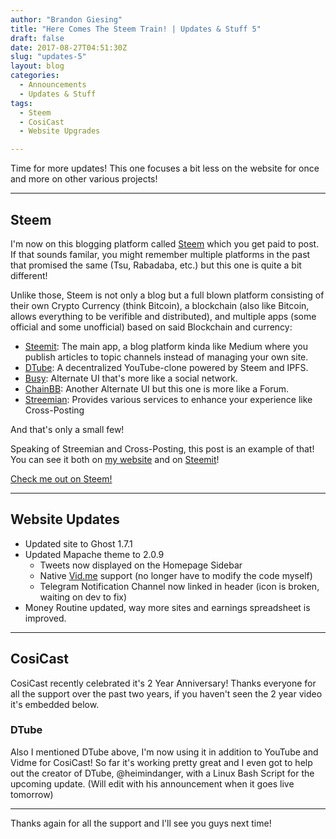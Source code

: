 ```yaml
---
author: "Brandon Giesing"
title: "Here Comes The Steem Train! | Updates & Stuff 5"
draft: false
date: 2017-08-27T04:51:30Z
slug: "updates-5"
layout: blog
categories:
  - Announcements
  - Updates & Stuff
tags:
  - Steem
  - CosiCast
  - Website Upgrades

---
```


Time for more updates! This one focuses a bit less on the website for once and
more on other various projects!

--------------------------------------------------------------------------------

## Steem

I'm now on this blogging platform called [Steem][steem] which you get paid to
post. If that sounds familar, you might remember multiple platforms in the past
that promised the same (Tsu, Rabadaba, etc.) but this one is quite a bit
different!

Unlike those, Steem is not only a blog but a full blown platform consisting of
their own Crypto Currency (think Bitcoin), a blockchain (also like Bitcoin,
allows everything to be verifible and distributed), and multiple apps (some
official and some unofficial) based on said Blockchain and currency:

* [Steemit][steemit]: The main app, a blog platform kinda like Medium where you
  publish articles to topic channels instead of managing your own site.
* [DTube][dtube]: A decentralized YouTube-clone powered by Steem and IPFS.
* [Busy][busy]: Alternate UI that's more like a social network.
* [ChainBB][chainbb]: Another Alternate UI but this one is more like a Forum.
* [Streemian][streemian]: Provides various services to enhance your experience
  like Cross-Posting

And that's only a small few!

Speaking of Streemian and Cross-Posting, this post is an example of that! You
can see it both on [my website][my-website] and on [Steemit][steemit-post]!

[Check me out on Steem!][blog]

--------------------------------------------------------------------------------

## Website Updates

* Updated site to Ghost 1.7.1
* Updated Mapache theme to 2.0.9
  * Tweets now displayed on the Homepage Sidebar
  * Native [Vid.me][vidme] support (no longer have to modify the code myself)
  * Telegram Notification Channel now linked in header (icon is broken, waiting
    on dev to fix)
* Money Routine updated, way more sites and earnings spreadsheet is improved.

--------------------------------------------------------------------------------

## CosiCast

CosiCast recently celebrated it's 2 Year Anniversary! Thanks everyone for all
the support over the past two years, if you haven't seen the 2 year video it's
embedded below.

### DTube

Also I mentioned DTube above, I'm now using it in addition to YouTube and Vidme
for CosiCast! So far it's working pretty great and I even got to help out the
creator of DTube, @heimindanger, with a Linux Bash Script for the upcoming
update. (Will edit with his announcement when it goes live tomorrow)

--------------------------------------------------------------------------------

Thanks again for all the support and I'll see you guys next time!

[steem]: https://steem.io
[steemit]: https://steemit.com
[dtube]: https://dtube.video
[busy]: https://busy.org
[chainbb]: https://beta.chainbb.com
[streemian]: https://streemian.com
[my-website]: https://brandongiesing.com/2017/08/27/updates-stuff
[steemit-post]: https://steemit.com/life/@brandongiesing/here-comes-the-steem-train-or-updates-and-stuff-5
[blog]: https://steemit.com/@brandongiesing
[vidme]: http://vid.me
